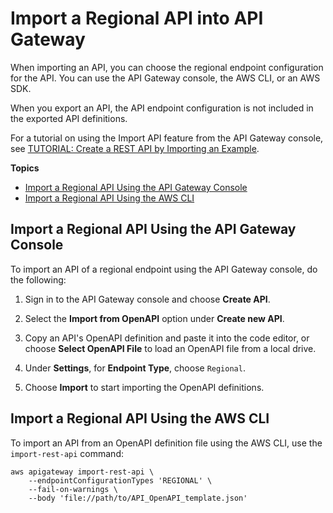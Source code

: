 # Import a Regional API into API Gateway<a name="import-export-api-endpoints"></a>

When importing an API, you can choose the regional endpoint configuration for the API\. You can use the API Gateway console, the AWS CLI, or an AWS SDK\.

When you export an API, the API endpoint configuration is not included in the exported API definitions\.

For a tutorial on using the Import API feature from the API Gateway console, see [TUTORIAL: Create a REST API by Importing an Example](api-gateway-create-api-from-example.md)\.

**Topics**
+ [Import a Regional API Using the API Gateway Console](#import-regional-api-with-console)
+ [Import a Regional API Using the AWS CLI](#import-regional-api-with-awscli)

## Import a Regional API Using the API Gateway Console<a name="import-regional-api-with-console"></a>

To import an API of a regional endpoint using the API Gateway console, do the following:

1.  Sign in to the API Gateway console and choose **Create API**\. 

1.  Select the **Import from OpenAPI** option under **Create new API**\.

1.  Copy an API's OpenAPI definition and paste it into the code editor, or choose **Select OpenAPI File** to load an OpenAPI file from a local drive\.

1.  Under **Settings**, for **Endpoint Type**, choose `Regional`\.

1.  Choose **Import** to start importing the OpenAPI definitions\.

## Import a Regional API Using the AWS CLI<a name="import-regional-api-with-awscli"></a>

To import an API from an OpenAPI definition file using the AWS CLI, use the `import-rest-api` command:

```
aws apigateway import-rest-api \
    --endpointConfigurationTypes 'REGIONAL' \
    --fail-on-warnings \
    --body 'file://path/to/API_OpenAPI_template.json'
```